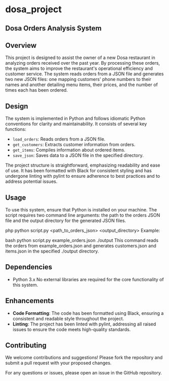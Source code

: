 # dosa_project
## Dosa Orders Analysis System
## Overview
This project is designed to assist the owner of a new Dosa restaurant in analyzing orders received over the past year. By processing these orders, the system aims to improve the restaurant's operational efficiency and customer service. The system reads orders from a JSON file and generates two new JSON files: one mapping customers' phone numbers to their names and another detailing menu items, their prices, and the number of times each has been ordered.

## Design
The system is implemented in Python and follows idiomatic Python conventions for clarity and maintainability. It consists of several key functions:

- `load_orders`: Reads orders from a JSON file.
- `get_customers`: Extracts customer information from orders.
- `get_items`: Compiles information about ordered items.
- `save_json`: Saves data to a JSON file in the specified directory.

The project structure is straightforward, emphasizing readability and ease of use. It has been formatted with Black for consistent styling and has undergone linting with pylint to ensure adherence to best practices and to address potential issues.

## Usage
To use this system, ensure that Python is installed on your machine. The script requires two command line arguments: the path to the orders JSON file and the output directory for the generated JSON files.

php
python script.py <path_to_orders_json> <output_directory>
Example:

bash
python script.py example_orders.json ./output
This command reads the orders from example_orders.json and generates customers.json and items.json in the specified ./output directory.

## Dependencies
- Python 3.x
No external libraries are required for the core functionality of this system.

## Enhancements
- **Code Formatting**: The code has been formatted using Black, ensuring a consistent and readable style throughout the project.
- **Linting**: The project has been linted with pylint, addressing all raised issues to ensure the code meets high-quality standards.

## Contributing
We welcome contributions and suggestions! Please fork the repository and submit a pull request with your proposed changes.

For any questions or issues, please open an issue in the GitHub repository.
